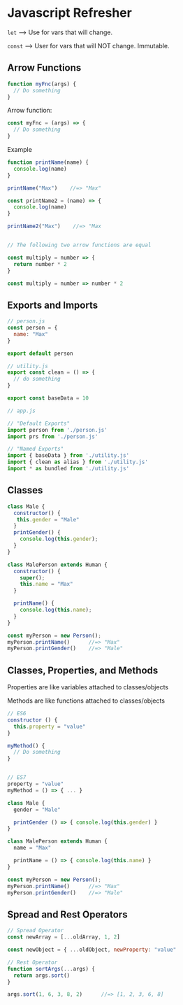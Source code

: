 # Javascript Refresher

`let` --> Use for vars that will change.

`const` --> User for vars that will NOT change. Immutable.


## Arrow Functions

```javascript
function myFnc(args) {
  // Do something
}
```

Arrow function:
```javascript
const myFnc = (args) => {
  // Do something 
}
```

Example
```javascript
function printName(name) {
  console.log(name)
}

printName("Max")    //=> "Max"

const printName2 = (name) => {
  console.log(name)
}

printName2("Max")    //=> "Max


// The following two arrow functions are equal

const multiply = number => {
  return number * 2
}

const multiply = number => number * 2
```


## Exports and Imports

```javascript
// person.js
const person = {
  name: "Max"
}

export default person
```

```javascript
// utility.js
export const clean = () => {
  // do something
}

export const baseData = 10
```

```javascript
// app.js

// "Default Exports"
import person from './person.js'
import prs from './person.js'

// "Named Exports"
import { baseData } from './utility.js'
import { clean as alias } from './utility.js'
import * as bundled from './utility.js'
```


## Classes

```javascript
class Male {
  constructor() {
   this.gender = "Male"
  }
  printGender() { 
    console.log(this.gender);
  }
}

class MalePerson extends Human {
  constructor() {
    super();
    this.name = "Max" 
  }

  printName() { 
    console.log(this.name);
  }
}

const myPerson = new Person();
myPerson.printName()      //=> "Max"
myPerson.printGender()    //=> "Male"
```


## Classes, Properties, and Methods

Properties are like variables attached to classes/objects

Methods are like functions attached to classes/objects

```javascript
// ES6
constructor () {
  this.property = "value"
}

myMethod() {
  // Do something
}


// ES7
property = "value"
myMethod = () => { ... }
```

```javascript
class Male {
  gender = "Male"

  printGender () => { console.log(this.gender) }
}

class MalePerson extends Human {
  name = "Max" 

  printName = () => { console.log(this.name) }
}

const myPerson = new Person();
myPerson.printName()      //=> "Max"
myPerson.printGender()    //=> "Male"
```


## Spread and Rest Operators

```javascript
// Spread Operator
const newArray = [...oldArray, 1, 2]

const newObject = { ...oldObject, newProperty: "value" 

// Rest Operator
function sortArgs(...args) {
  return args.sort()
}

args.sort(1, 6, 3, 8, 2)      //=> [1, 2, 3, 6, 8]
```
